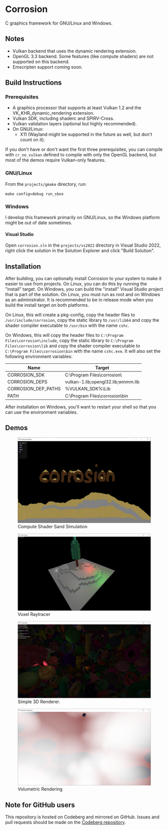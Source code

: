 # Corrosion

C graphics framework for GNU/Linux and Windows.

## Notes
 - Vulkan backend that uses the dynamic rendering extension.
 - OpenGL 3.3 backend. Some features (like compute shaders) are not supported on this backend.
 - Emscripten support coming soon.

## Build Instructions

### Prerequisites
 - A graphics processor that supports at least Vulkan 1.2 and the VK_KHR_dynamic_rendering extension.
 - Vulkan SDK, including shaderc and SPIRV-Cross.
 - Vulkan validation layers (optional but highly recommended).
 - On GNU/Linux:
	 - X11 (Wayland might be supported in the future as well, but don't count on it).

If you don't have or don't want the first three prerequisites, you can compile with `cr_no_vulkan`
defined to compile with only the OpenGL backend, but most of the demos require Vulkan-only features.

### GNU/Linux
From the `projects/gmake` directory, run:

```
make config=debug run_sbox
```

### Windows
I develop this framework primarily on GNU/Linux, so the Windows platform might be out of date
sometimes.

#### Visual Studio
Open `corrosion.sln` in the `projects/vs2022` directory in Visual Studio 2022, right click
the solution in the Solution Explorer and click "Build Solution".

## Installation
After building, you can optionally install Corrosion to your system to make it easier to use
from projects. On Linux, you can do this by running the "install" target. On Windows, you can
build the "install" Visual Studio project that is part of the solution. On Linux, you must run
as root and on Windows as an administrator. It is recommended to be in release mode when you
build the install target on both platforms.

On Linux, this will create a pkg-config, copy the header files to `/usr/include/corrosion`, copy
the static library to `/usr/lib64` and copy the shader compiler executable to `/usr/bin` with the
name `cshc`.

On Windows, this will copy the header files to `C:\Program Files\corrosion\include`, copy the static
library to `C:\Program Files\corrosion\lib` and copy the shader compiler executable to
`C:\Program Files\corrosion\bin` with the name `cshc.exe`.
It will also set the following environment variables:

| Name                | Target                              |
|---------------------|-------------------------------------|
| CORROSION_SDK       | C:\Program Files\corrosion\         |
| CORROSION_DEPS      | vulkan-1.lib;opengl32.lib;winmm.lib |
| CORROSION_DEP_PATHS | %VULKAN_SDK%\Lib                    |
| PATH                | C:\Program Files\corrosion\bin      |

After installation on Windows, you'll want to restart your shell so that you can use the environment
variables.

## Demos
<figure>
	<img src="media/demos/sand.png" alt="Compute Shader Sand Simulation">
	<figcaption>Compute Shader Sand Simulation</figcaption>
</figure>

<figure>
	<img src="media/demos/voxel.png" alt="Voxel Raytracer">
	<figcaption>Voxel Raytracer</figcaption>
</figure>

<figure>
	<img src="media/demos/3d.png" alt="3D Renderer">
	<figcaption>Simple 3D Renderer.</figcaption>
</figure>

<figure>
	<img src="media/demos/volume.png" alt="Volumetric Rendering">
	<figcaption>Volumetric Rendering</figcaption>
</figure>

## Note for GitHub users
This repository is hosted on Codeberg and mirrored on GitHub. Issues and pull requests should be
made on the [Codeberg repository](https://codeberg.org/quou/corrosion).
